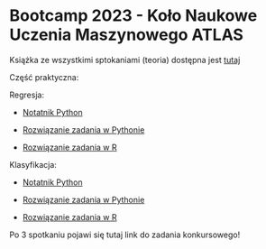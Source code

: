# Bootcamp 2023 - Koło Naukowe Uczenia Maszynowego ATLAS

Książka ze wszystkimi sptokaniami (teoria) dostępna jest [tutaj](https://knum-atlas.github.io/bootcamp/)

Część praktyczna:

Regresja:

-   [Notatnik Python](https://github.com/knum-atlas/bootcamp/blob/main/2023/kod/2_regresja_python.ipynb)

-   [Rozwiązanie zadania w Pythonie](https://github.com/knum-atlas/bootcamp/blob/main/2023/kod/zadanie_regresja_python.ipynb)

-   [Rozwiązanie zadania w R]()

Klasyfikacja:

-   [Notatnik Python](https://github.com/knum-atlas/bootcamp/blob/main/2023/kod/3_klasyfikacja_python.ipynb)

-   [Rozwiązanie zadania w Pythonie]()

-   [Rozwiązanie zadania w R]()

Po 3 spotkaniu pojawi się tutaj link do zadania konkursowego!